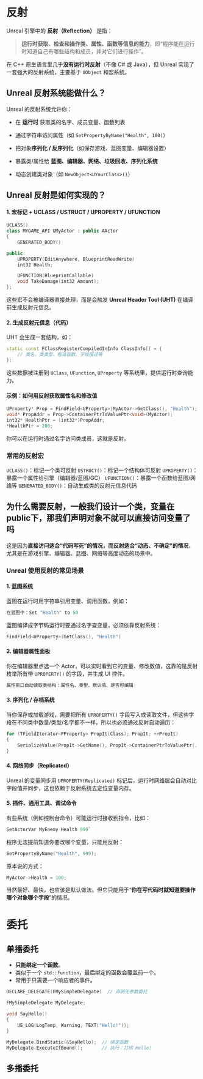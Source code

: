 # 反射
Unreal 引擎中的 **反射（Reflection）** 是指：

> **运行时获取、检查和操作类、属性、函数等信息的能力**，即“程序能在运行时知道自己有哪些结构和成员，并对它们进行操作”。

在 C++ 原生语言里几乎**没有运行时反射**（不像 C# 或 Java），但 Unreal 实现了一套强大的反射系统，主要基于 `UObject` 和宏系统。

## Unreal 反射系统能做什么？

Unreal 的反射系统允许你：

-   在 **运行时** 获取类的名字、成员变量、函数列表
    
-   通过字符串访问属性（如 `SetPropertyByName("Health", 100)`）
    
-   把对象**序列化 / 反序列化**（如保存游戏、蓝图变量、编辑器设置）
    
-   暴露类/属性给 **蓝图、编辑器、网络、垃圾回收、序列化系统**
    
-   动态创建类对象（如 `NewObject<UYourClass>()`）

## Unreal 反射是如何实现的？

#### 1. 宏标记 + UCLASS / USTRUCT / UPROPERTY / UFUNCTION

```cpp
UCLASS()
class MYGAME_API UMyActor : public AActor
{
    GENERATED_BODY()

public:
    UPROPERTY(EditAnywhere, BlueprintReadWrite)
    int32 Health;

    UFUNCTION(BlueprintCallable)
    void TakeDamage(int32 Amount);
};
```
这些宏不会被编译器直接处理，而是会触发 **Unreal Header Tool (UHT)** 在编译前生成反射元信息。

#### 2. 生成反射元信息（代码）

UHT 会生成一套结构，如：
```cpp
static const FClassRegisterCompiledInInfo ClassInfo[] = {
    // 类名、类类型、构造函数、字段描述等
};
```
这些数据被注册到 `UClass`, `UFunction`, `UProperty` 等系统里，提供运行时查询能力。

#### 示例：如何用反射获取属性名和修改值
```cpp
UProperty* Prop = FindField<UProperty>(MyActor->GetClass(), "Health");
void* PropAddr = Prop->ContainerPtrToValuePtr<void>(MyActor);
int32* HealthPtr = (int32*)PropAddr;
*HealthPtr = 200;
```
你可以在运行时通过名字访问类成员，这就是反射。

### 常用的反射宏

`UCLASS()`：标记一个类可反射
`USTRUCT()`：标记一个结构体可反射
`UPROPERTY()`：暴露一个属性给引擎（编辑器/蓝图/GC）
`UFUNCTION()`：暴露一个函数给蓝图/网络等
`GENERATED_BODY()`：自动生成类的反射元信息代码

## 为什么需要反射，一般我们设计一个类，变量在public下，那我们声明对象不就可以直接访问变量了吗

这是因为**直接访问适合“代码写死”的情况，而反射适合“动态、不确定”的情况**，尤其是在游戏引擎、编辑器、蓝图、网络等高度动态的场景中。
### Unreal 使用反射的常见场景

#### 1. **蓝图系统**

蓝图在运行时用字符串引用变量、调用函数，例如：
```cpp
在蓝图中：Set "Health" to 50
```
蓝图编译成字节码运行时要通过名字查变量，必须依靠反射系统：
```cpp
FindField<UProperty>(GetClass(), "Health")
```
#### 2. **编辑器属性面板**

你在编辑器里点选一个 Actor，可以实时看到它的变量、修改数值，这靠的是反射枚举所有带 `UPROPERTY()` 的字段，并生成 UI 控件。
```cpp
属性窗口自动读取类结构：属性名、类型、默认值、是否可编辑
```
#### 3. **序列化 / 存档系统**

当你保存或加载游戏，需要把所有 `UPROPERTY()` 字段写入或读取文件，但这些字段在不同类中数量/类型/名字都不一样，所以也必须通过反射自动遍历：
```cpp
for (TFieldIterator<FProperty> PropIt(Class); PropIt; ++PropIt)
{
    SerializeValue(PropIt->GetName(), PropIt->ContainerPtrToValuePtr(...));
}
```
#### 4. **网络同步（Replicated）**

Unreal 的变量同步用 `UPROPERTY(Replicated)` 标记后，运行时网络层会自动对比字段值并同步，这也依赖于反射系统去定位变量内存。


#### 5. **插件、通用工具、调试命令**

有些系统（例如控制台命令）可能运行时接收到指令，比如：
```cpp
SetActorVar MyEnemy Health 999`
```

程序无法提前知道你要改哪个变量，只能用反射：

```cpp
SetPropertyByName("Health", 999);
```

原本说的方式：
```cpp
MyActor->Health = 100;
```
当然最好、最快，也应该是默认做法。但它只能用于“**你在写代码时就知道要操作哪个对象哪个字段**”的情况。


# 委托
## 单播委托
-   **只能绑定一个函数**。
-   类似于一个 `std::function`，最后绑定的函数会覆盖前一个。
-   常用于只需要一个响应者的事件。

```cpp
DECLARE_DELEGATE(FMySimpleDelegate)  // 声明无参数委托

FMySimpleDelegate MyDelegate;

void SayHello()
{
    UE_LOG(LogTemp, Warning, TEXT("Hello!"));
}

MyDelegate.BindStatic(&SayHello);  // 绑定函数
MyDelegate.ExecuteIfBound();       // 执行：打印 Hello!
```

## 多播委托
<!--stackedit_data:
eyJoaXN0b3J5IjpbLTEzODQyMDI4NzYsMTUyODAyNDg4MF19
-->